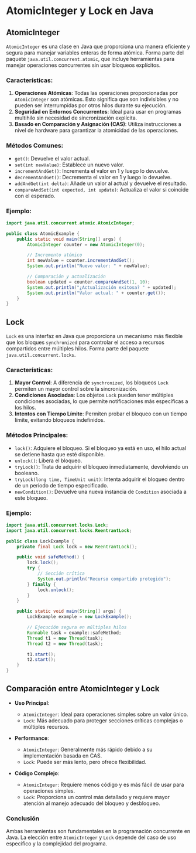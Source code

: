 # AtomicInteger y Lock en Java

## AtomicInteger

`AtomicInteger` es una clase en Java que proporciona una manera eficiente y segura para manejar variables enteras de forma atómica. Forma parte del paquete `java.util.concurrent.atomic`, que incluye herramientas para manejar operaciones concurrentes sin usar bloqueos explícitos.

### Características:
1. **Operaciones Atómicas**: Todas las operaciones proporcionadas por `AtomicInteger` son atómicas. Esto significa que son indivisibles y no pueden ser interrumpidas por otros hilos durante su ejecución.
2. **Seguridad en Entornos Concurrentes**: Ideal para usar en programas multihilo sin necesidad de sincronización explícita.
3. **Basado en Comparación y Asignación (CAS)**: Utiliza instrucciones a nivel de hardware para garantizar la atomicidad de las operaciones.

### Métodos Comunes:
- `get()`: Devuelve el valor actual.
- `set(int newValue)`: Establece un nuevo valor.
- `incrementAndGet()`: Incrementa el valor en 1 y luego lo devuelve.
- `decrementAndGet()`: Decrementa el valor en 1 y luego lo devuelve.
- `addAndGet(int delta)`: Añade un valor al actual y devuelve el resultado.
- `compareAndSet(int expected, int update)`: Actualiza el valor si coincide con el esperado.

### Ejemplo:
```java
import java.util.concurrent.atomic.AtomicInteger;

public class AtomicExample {
    public static void main(String[] args) {
        AtomicInteger counter = new AtomicInteger(0);

        // Incremento atómico
        int newValue = counter.incrementAndGet();
        System.out.println("Nuevo valor: " + newValue);

        // Comparación y actualización
        boolean updated = counter.compareAndSet(1, 10);
        System.out.println("¿Actualización exitosa? " + updated);
        System.out.println("Valor actual: " + counter.get());
    }
}
```

## Lock

`Lock` es una interfaz en Java que proporciona un mecanismo más flexible que los bloques `synchronized` para controlar el acceso a recursos compartidos entre múltiples hilos. Forma parte del paquete `java.util.concurrent.locks`.

### Características:
1. **Mayor Control**: A diferencia de `synchronized`, los bloqueos `Lock` permiten un mayor control sobre la sincronización.
2. **Condiciones Asociadas**: Los objetos `Lock` pueden tener múltiples condiciones asociadas, lo que permite notificaciones más específicas a los hilos.
3. **Intentos con Tiempo Límite**: Permiten probar el bloqueo con un tiempo límite, evitando bloqueos indefinidos.

### Métodos Principales:
- `lock()`: Adquiere el bloqueo. Si el bloqueo ya está en uso, el hilo actual se detiene hasta que esté disponible.
- `unlock()`: Libera el bloqueo.
- `tryLock()`: Trata de adquirir el bloqueo inmediatamente, devolviendo un booleano.
- `tryLock(long time, TimeUnit unit)`: Intenta adquirir el bloqueo dentro de un período de tiempo especificado.
- `newCondition()`: Devuelve una nueva instancia de `Condition` asociada a este bloqueo.

### Ejemplo:
```java
import java.util.concurrent.locks.Lock;
import java.util.concurrent.locks.ReentrantLock;

public class LockExample {
    private final Lock lock = new ReentrantLock();

    public void safeMethod() {
        lock.lock();
        try {
            // Sección crítica
            System.out.println("Recurso compartido protegido");
        } finally {
            lock.unlock();
        }
    }

    public static void main(String[] args) {
        LockExample example = new LockExample();

        // Ejecución segura en múltiples hilos
        Runnable task = example::safeMethod;
        Thread t1 = new Thread(task);
        Thread t2 = new Thread(task);

        t1.start();
        t2.start();
    }
}
```

## Comparación entre AtomicInteger y Lock

- **Uso Principal**:
  - `AtomicInteger`: Ideal para operaciones simples sobre un valor único.
  - `Lock`: Más adecuado para proteger secciones críticas complejas o múltiples recursos.

- **Performance**:
  - `AtomicInteger`: Generalmente más rápido debido a su implementación basada en CAS.
  - `Lock`: Puede ser más lento, pero ofrece flexibilidad.

- **Código Complejo**:
  - `AtomicInteger`: Requiere menos código y es más fácil de usar para operaciones simples.
  - `Lock`: Proporciona un control más detallado y requiere mayor atención al manejo adecuado del bloqueo y desbloqueo.

### Conclusión
Ambas herramientas son fundamentales en la programación concurrente en Java. La elección entre `AtomicInteger` y `Lock` depende del caso de uso específico y la complejidad del programa.
